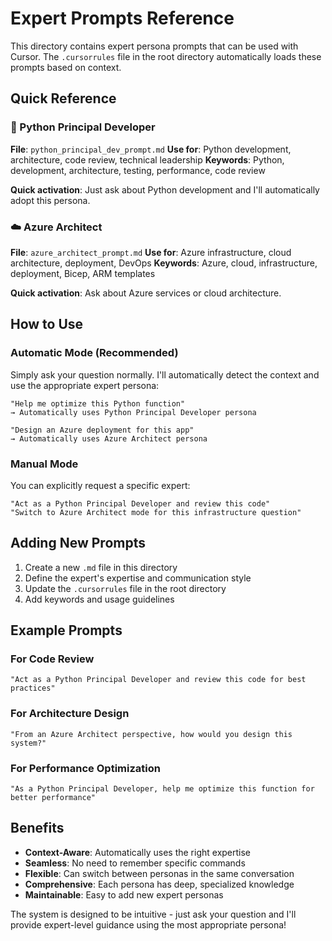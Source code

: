 # Expert Prompts Reference

This directory contains expert persona prompts that can be used with Cursor. The `.cursorrules` file in the root directory automatically loads these prompts based on context.

## Quick Reference

### 🐍 Python Principal Developer
**File**: `python_principal_dev_prompt.md`
**Use for**: Python development, architecture, code review, technical leadership
**Keywords**: Python, development, architecture, testing, performance, code review

**Quick activation**: Just ask about Python development and I'll automatically adopt this persona.

### ☁️ Azure Architect  
**File**: `azure_architect_prompt.md`
**Use for**: Azure infrastructure, cloud architecture, deployment, DevOps
**Keywords**: Azure, cloud, infrastructure, deployment, Bicep, ARM templates

**Quick activation**: Ask about Azure services or cloud architecture.

## How to Use

### Automatic Mode (Recommended)
Simply ask your question normally. I'll automatically detect the context and use the appropriate expert persona:

```
"Help me optimize this Python function"
→ Automatically uses Python Principal Developer persona

"Design an Azure deployment for this app"
→ Automatically uses Azure Architect persona
```

### Manual Mode
You can explicitly request a specific expert:

```
"Act as a Python Principal Developer and review this code"
"Switch to Azure Architect mode for this infrastructure question"
```

## Adding New Prompts

1. Create a new `.md` file in this directory
2. Define the expert's expertise and communication style
3. Update the `.cursorrules` file in the root directory
4. Add keywords and usage guidelines

## Example Prompts

### For Code Review
```
"Act as a Python Principal Developer and review this code for best practices"
```

### For Architecture Design
```
"From an Azure Architect perspective, how would you design this system?"
```

### For Performance Optimization
```
"As a Python Principal Developer, help me optimize this function for better performance"
```

## Benefits

- **Context-Aware**: Automatically uses the right expertise
- **Seamless**: No need to remember specific commands
- **Flexible**: Can switch between personas in the same conversation
- **Comprehensive**: Each persona has deep, specialized knowledge
- **Maintainable**: Easy to add new expert personas

The system is designed to be intuitive - just ask your question and I'll provide expert-level guidance using the most appropriate persona! 
